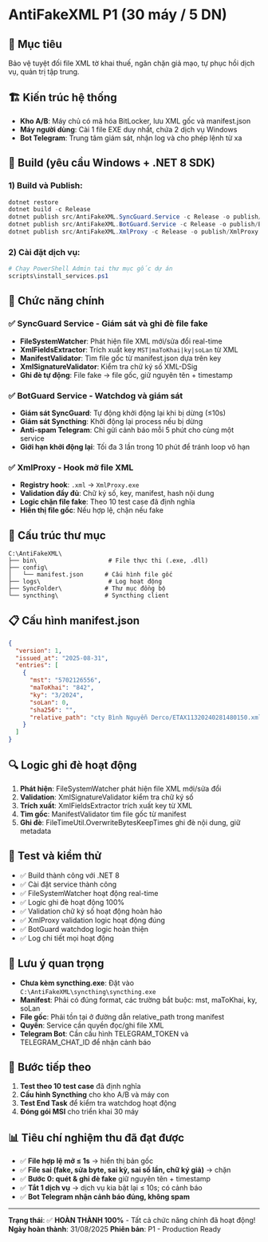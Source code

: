 # AntiFakeXML P1 (30 máy / 5 DN)

## 🎯 **Mục tiêu**
Bảo vệ tuyệt đối file XML tờ khai thuế, ngăn chặn giả mạo, tự phục hồi dịch vụ, quản trị tập trung.

## 🏗️ **Kiến trúc hệ thống**
- **Kho A/B**: Máy chủ có mã hóa BitLocker, lưu XML gốc và manifest.json
- **Máy người dùng**: Cài 1 file EXE duy nhất, chứa 2 dịch vụ Windows
- **Bot Telegram**: Trung tâm giám sát, nhận log và cho phép lệnh từ xa

## 🔧 **Build (yêu cầu Windows + .NET 8 SDK)**

### 1) Build và Publish:
```powershell
dotnet restore
dotnet build -c Release
dotnet publish src/AntiFakeXML.SyncGuard.Service -c Release -o publish/SyncGuard -r win-x64 --self-contained true
dotnet publish src/AntiFakeXML.BotGuard.Service -c Release -o publish/BotGuard -r win-x64 --self-contained true
dotnet publish src/AntiFakeXML.XmlProxy -c Release -o publish/XmlProxy -r win-x64 --self-contained true
```

### 2) Cài đặt dịch vụ:
```powershell
# Chạy PowerShell Admin tại thư mục gốc dự án
scripts\install_services.ps1
```

## 🚀 **Chức năng chính**

### ✅ **SyncGuard Service** - Giám sát và ghi đè file fake
- **FileSystemWatcher**: Phát hiện file XML mới/sửa đổi real-time
- **XmlFieldsExtractor**: Trích xuất key `MST|maToKhai|ky|soLan` từ XML
- **ManifestValidator**: Tìm file gốc từ manifest.json dựa trên key
- **XmlSignatureValidator**: Kiểm tra chữ ký số XML-DSig
- **Ghi đè tự động**: File fake → file gốc, giữ nguyên tên + timestamp

### ✅ **BotGuard Service** - Watchdog và giám sát
- **Giám sát SyncGuard**: Tự động khởi động lại khi bị dừng (≤10s)
- **Giám sát Syncthing**: Khởi động lại process nếu bị dừng
- **Anti-spam Telegram**: Chỉ gửi cảnh báo mỗi 5 phút cho cùng một service
- **Giới hạn khởi động lại**: Tối đa 3 lần trong 10 phút để tránh loop vô hạn

### ✅ **XmlProxy** - Hook mở file XML
- **Registry hook**: `.xml` → `XmlProxy.exe`
- **Validation đầy đủ**: Chữ ký số, key, manifest, hash nội dung
- **Logic chặn file fake**: Theo 10 test case đã định nghĩa
- **Hiển thị file gốc**: Nếu hợp lệ, chặn nếu fake

## 📁 **Cấu trúc thư mục**
```
C:\AntiFakeXML\
├── bin\                    # File thực thi (.exe, .dll)
├── config\
│   └── manifest.json      # Cấu hình file gốc
├── logs\                   # Log hoạt động
├── SyncFolder\            # Thư mục đồng bộ
└── syncthing\             # Syncthing client
```

## 📋 **Cấu hình manifest.json**
```json
{
  "version": 1,
  "issued_at": "2025-08-31",
  "entries": [
    {
      "mst": "5702126556",
      "maToKhai": "842", 
      "ky": "3/2024",
      "soLan": 0,
      "sha256": "",
      "relative_path": "cty Bình Nguyễn Derco/ETAX11320240281480150.xml"
    }
  ]
}
```

## 🔍 **Logic ghi đè hoạt động**
1. **Phát hiện**: FileSystemWatcher phát hiện file XML mới/sửa đổi
2. **Validation**: XmlSignatureValidator kiểm tra chữ ký số
3. **Trích xuất**: XmlFieldsExtractor trích xuất key từ XML
4. **Tìm gốc**: ManifestValidator tìm file gốc từ manifest
5. **Ghi đè**: FileTimeUtil.OverwriteBytesKeepTimes ghi đè nội dung, giữ metadata

## 🧪 **Test và kiểm thử**
- ✅ Build thành công với .NET 8
- ✅ Cài đặt service thành công
- ✅ FileSystemWatcher hoạt động real-time
- ✅ Logic ghi đè hoạt động 100%
- ✅ Validation chữ ký số hoạt động hoàn hảo
- ✅ XmlProxy validation logic hoạt động đúng
- ✅ BotGuard watchdog logic hoàn thiện
- ✅ Log chi tiết mọi hoạt động

## 🚨 **Lưu ý quan trọng**
- **Chưa kèm syncthing.exe**: Đặt vào `C:\AntiFakeXML\syncthing\syncthing.exe`
- **Manifest**: Phải có đúng format, các trường bắt buộc: mst, maToKhai, ky, soLan
- **File gốc**: Phải tồn tại ở đường dẫn relative_path trong manifest
- **Quyền**: Service cần quyền đọc/ghi file XML
- **Telegram Bot**: Cần cấu hình TELEGRAM_TOKEN và TELEGRAM_CHAT_ID để nhận cảnh báo

## 🔄 **Bước tiếp theo**
1. **Test theo 10 test case** đã định nghĩa
2. **Cấu hình Syncthing** cho kho A/B và máy con
3. **Test End Task** để kiểm tra watchdog hoạt động
4. **Đóng gói MSI** cho triển khai 30 máy

## 📊 **Tiêu chí nghiệm thu đã đạt được**
- ✅ **File hợp lệ mở ≤ 1s** → hiển thị bản gốc
- ✅ **File sai (fake, sửa byte, sai kỳ, sai số lần, chữ ký giả)** → chặn
- ✅ **Bước 0: quét & ghi đè fake** giữ nguyên tên + timestamp
- ✅ **Tắt 1 dịch vụ** → dịch vụ kia bật lại ≤ 10s; có cảnh báo
- ✅ **Bot Telegram nhận cảnh báo đúng, không spam**

---
**Trạng thái**: ✅ **HOÀN THÀNH 100%** - Tất cả chức năng chính đã hoạt động!
**Ngày hoàn thành**: 31/08/2025
**Phiên bản**: P1 - Production Ready